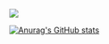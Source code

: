 

<a href="https://hobo1229.tistory.com/" target="_blank"><img src="https://img.shields.io/badge/Tistory-000000?style=flat-square&logo=Tistory&logoColor=white"/></a>

[![Anurag's GitHub stats](https://github-readme-stats.vercel.app/api?username=dlgusrb3456)](https://github.com/anuraghazra/github-readme-stats)
